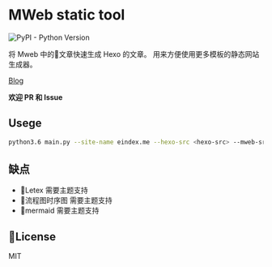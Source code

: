 # MWeb static tool

![PyPI - Python Version](https://img.shields.io/pypi/pyversions/mweb-static-tool.svg)

将 Mweb 中的文章快速生成 Hexo 的文章。 用来方便使用更多模板的静态网站生成器。

[Blog](https://eindex.me)

**欢迎 PR 和 Issue**

## Usege

```bash
python3.6 main.py --site-name eindex.me --hexo-src <hexo-src> --mweb-src <mweb-src>
```

## 缺点

- Letex 需要主题支持
- 流程图时序图 需要主题支持
- mermaid 需要主题支持

## License
MIT
